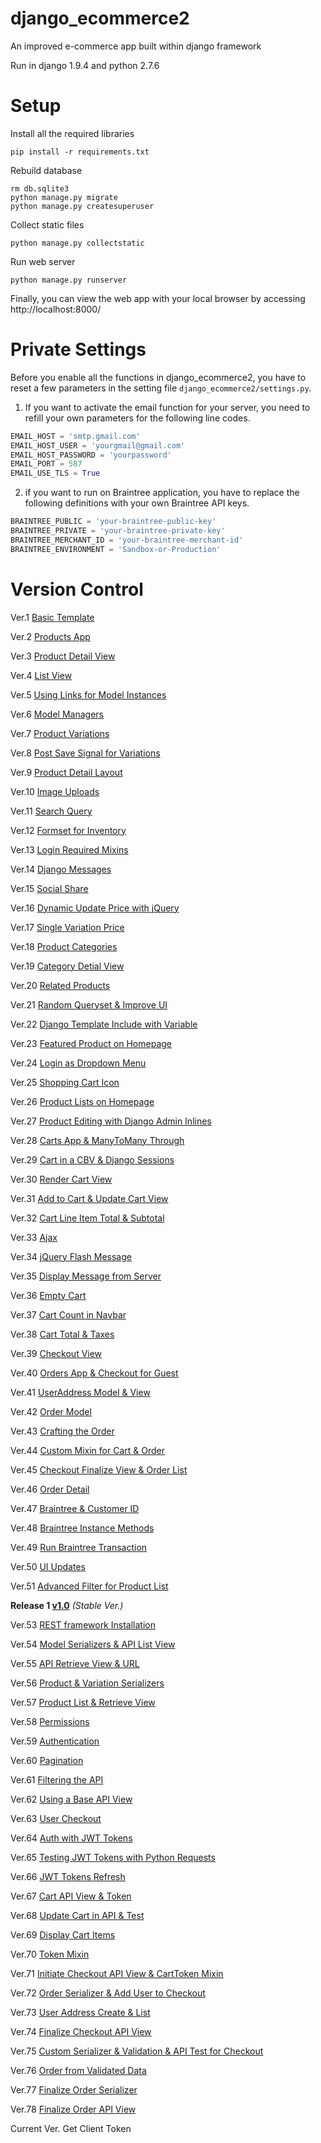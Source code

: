 django_ecommerce2
=================

An improved e-commerce app built within django framework

Run in django 1.9.4 and python 2.7.6

# Setup

Install all the required libraries

    pip install -r requirements.txt

Rebuild database

    rm db.sqlite3
    python manage.py migrate
    python manage.py createsuperuser

Collect static files

    python manage.py collectstatic

Run web server

    python manage.py runserver

Finally, you can view the web app with your local browser by accessing http://localhost:8000/

# Private Settings

Before you enable all the functions in django_ecommerce2, you have to reset a few parameters in the setting file `django_ecommerce2/settings.py`.

1. If you want to activate the email function for your server, you need to refill your own parameters for the following line codes.

```python
EMAIL_HOST = 'smtp.gmail.com'
EMAIL_HOST_USER = 'yourgmail@gmail.com'
EMAIL_HOST_PASSWORD = 'yourpassword'
EMAIL_PORT = 587
EMAIL_USE_TLS = True
```

2. if you want to run on Braintree application, you have to replace the following definitions with your own Braintree API keys.

```python
BRAINTREE_PUBLIC = 'your-braintree-public-key'
BRAINTREE_PRIVATE = 'your-braintree-private-key'
BRAINTREE_MERCHANT_ID = 'your-braintree-merchant-id'
BRAINTREE_ENVIRONMENT = 'Sandbox-or-Production'
```

# Version Control

Ver.1   [Basic Template](../../tree/086876c197cec682ba202168e2260eda4a942be9)

Ver.2   [Products App](../../tree/4f3251004f29b20addc412802afc5ccb3dd2e258)

Ver.3   [Product Detail View](../../tree/9d01d36277152bbfb7ec3d8b9e79af0694c83b0d)

Ver.4   [List View](../../tree/b94c4a912b42054ad3e6c9a08b476f6f001360de)

Ver.5   [Using Links for Model Instances](../../tree/40edd2c1b1ee6740c249f5e234f973586cb6b7dd)

Ver.6   [Model Managers](../../tree/6ec459823379f71cb35028449877ad8de58d0b11)

Ver.7   [Product Variations](../../tree/0a03b123da89698cb7ffb2b100745d2548bcc2a0)

Ver.8   [Post Save Signal for Variations](../../tree/9f8af3071f77638b66b7881012970d464ebe9491)

Ver.9   [Product Detail Layout](../../tree/e9f7a5ec5776e4505c1aee1d4449f7fbacf7af35)

Ver.10   [Image Uploads](../../tree/62a29cccf24ec1fd07d95e3a6469d70e0d92dd4c)

Ver.11   [Search Query](../../tree/bf2a75c092220c50a523520ba2b89ba7607b3958)

Ver.12   [Formset for Inventory](../../tree/d69646c743571a61a8e4efcbb22802f34c4a63be)

Ver.13   [Login Required Mixins](../../tree/a5ba2382638b286049ea0eb4f4b5e93f10e22cf3)

Ver.14   [Django Messages](../../tree/c89ffeebd6158b32b31e003ea5440eca46ca7b78)

Ver.15   [Social Share](../../tree/385de2f6c8ce35bda14bd850c0a5e07d6b613381)

Ver.16   [Dynamic Update Price with jQuery](../../tree/2407f99ed7c7532f393e5b25a2f60fb640b4bcc8)

Ver.17   [Single Variation Price](../../tree/62b82551f387ec9aabf6c51fe7abd2b5a5442bad)

Ver.18   [Product Categories](../../tree/fc9983963a8bdfd4fffd90d222203acf257a7335)

Ver.19   [Category Detial View](../../tree/7326fc7a50e77d4b9b01a7b2c22b92286da24065)

Ver.20   [Related Products](../../tree/63044ea74568af081da40e82463563c1e21c3c5d)

Ver.21   [Random Queryset & Improve UI](../../tree/8caff80a980b86bde64d96c935a81adf78d99fc6)

Ver.22   [Django Template Include with Variable](../../tree/fadf4226136c30771842a634cdfee77e027af9b1)

Ver.23   [Featured Product on Homepage](../../tree/7e19c21fa3b79d008bebcd308e55509d620341e5)

Ver.24   [Login as Dropdown Menu](../../tree/65745ff26fce6edce2ad4949a598c0c76275d34c)

Ver.25   [Shopping Cart Icon](../../tree/854d0f652c4f44574eab1cb9edccfed591f77d7e)

Ver.26   [Product Lists on Homepage](../../tree/a7cff334892cbbad8d32ea2d4420c94a6b12947a)

Ver.27   [Product Editing with Django Admin Inlines](../../tree/6cb781747bf1d5db898f278a491345850364dd3b)

Ver.28   [Carts App & ManyToMany Through](../../tree/be63dbdfe840629364becf6380fb105b21c3bc67)

Ver.29   [Cart in a CBV & Django Sessions](../../tree/60b068bc51fe7b51667d9e884cb399f25d828fbf)

Ver.30   [Render Cart View](../../tree/f13d068a9854c2304c0849605a0ca33ac414fbf9)

Ver.31   [Add to Cart & Update Cart View](../../tree/386d37dbfdc1a17ff07d70869e3b512584b56db7)

Ver.32   [Cart Line Item Total & Subtotal](../../tree/599e35fd57be23704076e7771026460bf9f37253)

Ver.33   [Ajax](../../tree/d460896f40e8a707bc12e1394c1c9f55c83b983b)

Ver.34   [jQuery Flash Message](../../tree/cbb0152063a9cc75dad7717384bca10355e4d937)

Ver.35   [Display Message from Server](../../tree/ae5003710564b1b86134fd64c9a2155967642f33)

Ver.36   [Empty Cart](../../tree/6b32822ee3cbb97c085963f0671bcc55e8465c6c)

Ver.37   [Cart Count in Navbar](../../tree/fde5a942ae6574a2e5868b8c742e8cf6fc7fe7ed)

Ver.38   [Cart Total & Taxes](../../tree/9395fe3dea0e5939d155a02f4049f6ddd8e53bae)

Ver.39   [Checkout View](../../tree/9b03250d702f81a03fc52b134af93be7c459e3bf)

Ver.40   [Orders App & Checkout for Guest](../../tree/14c7ee66a9528aa2cf0cde3c4026946045b530d6)

Ver.41   [UserAddress Model & View](../../tree/275df9629cca1d96bb29911555fec5c2f13e2021)

Ver.42   [Order Model](../../tree/49ca84365d3bd84b586b2049b2e5dab278b39eb8)

Ver.43   [Crafting the Order](../../tree/39f1c4d98ed6133508a1fa78ea413ca70de63f11)

Ver.44   [Custom Mixin for Cart & Order](../../tree/d1902ef3c7c70d0e73132d1f69cfbc9f52b1a939)

Ver.45   [Checkout Finalize View & Order List](../../tree/231f5b2efc49287d8dddd41daa88b2dcae1141ed)

Ver.46   [Order Detail](../../tree/c0c0e1f1801b8deebbd0118985e74032ea1fff37)

Ver.47   [Braintree & Customer ID](../../tree/97a70d970229da1bebab0c3b214813d38dd5873d)

Ver.48   [Braintree Instance Methods](../../tree/cd80ba62037eff4767031983e5f74ac8e7252dd5)

Ver.49   [Run Braintree Transaction](../../tree/60f16abaff5189fbce4b6765c1f6f7890aba236c)

Ver.50   [UI Updates](../../tree/eb384f243449f53153ca342987673a1eefe895e7)

Ver.51   [Advanced Filter for Product List](../../tree/eb6fa98c41cf82d83194f5fcaa80b7ddc73a325b)

**Release 1   [v1.0](../../tree/v1.0)** _(Stable Ver.)_

Ver.53   [REST framework Installation](../../tree/c06ba4568547436707183cf19b9eaf4208c64d86)

Ver.54   [Model Serializers & API List View](../../tree/2b5617a6beca64e0e9d8c80530cdb4ef5ae25000)

Ver.55   [API Retrieve View & URL](../../tree/456ade2ab067edcdc55079516e7d1349b60aeb68)

Ver.56   [Product & Variation Serializers](../../tree/a86d1e54537423c6a196f35c19b71ebfa68d2668)

Ver.57   [Product List & Retrieve View](../../tree/0370f3d95472b98bcc6d03837cc43bbc9de1844b)

Ver.58   [Permissions](../../tree/8dc6f528fc552bf361e151a90928b418ccb2b16a)

Ver.59   [Authentication](../../tree/2cdc011fce2ac35c817cb26c11b88700b9a59d45)

Ver.60   [Pagination](../../tree/0a5a48ca4a6d30cb6231fe6ffc0d4c92adb74cc2)

Ver.61   [Filtering the API](../../tree/8cc0b8c64c8ab46570504fe85aceffbc9d86fe07)

Ver.62   [Using a Base API View](../../tree/fe07b9455b0c91929b105dd5185b436b5346e4d9)

Ver.63   [User Checkout](../../tree/cf667f6cc6f3c06bd1e00cc3e30eba7310cac957)

Ver.64   [Auth with JWT Tokens](../../tree/2a0750778263d774142cf15b04892ec73d593291)

Ver.65   [Testing JWT Tokens with Python Requests](../../tree/56d1b814ecdab374abe0e99f32ff10b15a6c9068)

Ver.66   [JWT Tokens Refresh](../../tree/1ce9fa387b8a7494ed67b395ce5c4c36921db943)

Ver.67   [Cart API View & Token](../../tree/e35c7b2fee224538bb40699053ff3b1137b605b2)

Ver.68   [Update Cart in API & Test](../../tree/6348aeba99ed187ee1d695ae647a93f081365e27)

Ver.69   [Display Cart Items](../../tree/dc68726411c0f48d76852e83a9ad477f7a625b9c)

Ver.70   [Token Mixin](../../tree/9b90e8c87717f268f5a9945c631d7ff8bd2285d5)

Ver.71   [Initiate Checkout API View & CartToken Mixin](../../tree/9849d08259615f80c891431caedeb1fdcb6e3946)

Ver.72   [Order Serializer & Add User to Checkout](../../tree/bc79d4764095c6eef57b0137bb32906472761174)

Ver.73   [User Address Create & List](../../tree/292551d06c09afa134d5a55ca785600547dd407c)

Ver.74   [Finalize Checkout API View](../../tree/1afb87da9c09e7d3b42bf0caf38de078b11f252a)

Ver.75   [Custom Serializer & Validation & API Test for Checkout](../../tree/bdafa9eb61c3e95ff12b87cf08956d5f808bd6f8)

Ver.76   [Order from Validated Data](../../tree/48d3bb10c78a7c3c3a4d03e80ae310dccc45d404)

Ver.77   [Finalize Order Serializer](../../tree/227fabdf8b8dde7a34081baa369ea2648b1eb600)

Ver.78   [Finalize Order API View](../../tree/601527f7b596b77b593152bc114c8efdd570b3eb)

Current Ver.   Get Client Token